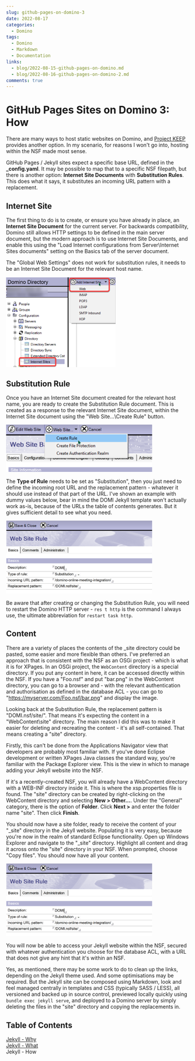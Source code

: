 ```yaml
---
slug: github-pages-on-domino-3
date: 2022-08-17
categories:
  - Domino
tags: 
  - Domino
  - Markdown
  - Documentation
links:
  - blog/2022-08-15-github-pages-on-domino.md
  - blog/2022-08-16-github-pages-on-domino-2.md
comments: true
---
```

# GitHub Pages Sites on Domino 3: How

There are many ways to host static websites on Domino, and [Project KEEP](https://opensource.hcltechsw.com/domino-keep-docs) provides another option. In my scenario, for reasons I won't go into, hosting within the NSF made most sense.

<!-- more -->

GitHub Pages / Jekyll sites expect a specific base URL, defined in the **_config.yaml**. It may be possible to map that to a specific NSF filepath, but there is another option: **Internet Site Documents** with **Substitution Rules**. This does what it says, it substitutes an incoming URL pattern with a replacement.

## Internet Site

The first thing to do is to create, or ensure you have already in place, an **Internet Site Document** for the current server. For backwards compatibility, Domino still allows HTTP settings to be defined in the main server document, but the modern approach is to use Internet Site Documents, and enable this using the "Load Internet configurations from Server\Internet Sites documents" setting on the Basics tab of the server document.

The "Global Web Settings" does not work for substitution rules, it needs to be an Internet Site Document for the relevant host name.

<img src="../../images/post-images/2022/jekyll-web-site.png" style="width:300px" alt="Internet Sites" />

## Substitution Rule

Once you have an Internet Site document created for the relevant host name, you are ready to create the Substitution Rule document. This is created as a response to the relevant Internet Site document, within the Internet Site document using the "Web Site...\Create Rule" button.

<img src="../../images/post-images/2022/jekyll-web-rule-create.png" style="width:400px" alt="Create Rule" />

The **Type of Rule** needs to be set as "Substitution", then you just need to define the incoming root URL and the replacement pattern - whatever it should use instead of that part of the URL. I've shown an example with dummy values below, bear in mind the DOMI Jekyll template won't actually work as-is, because of the URLs the table of contents generates. But it gives sufficient detail to see what you need.

<img src="../../images/post-images/2022/jekyll-web-rule.png" style="width:400px" alt="Substitution Rule" />

Be aware that after creating or changing the Substitution Rule, you will need to restart the Domino HTTP server - `res t http` is the command I always use, the ultimate abbreviation for `restart task http`.

## Content

There are a variety of places the contents of the _site directory could be pasted, some easier and more flexible than others. I've preferred an approach that is consistent with the NSF as an OSGi project - which is what it is for XPages. In an OSGi project, the `WebContent` directory is a special directory. If you put any content in here, it can be accessed directly within the NSF. If you have a "Foo.nsf" and put "bar.png" in the WebContent directory, you can go to a browser and - with the relevant authentication and authorisation as defined in the database ACL - you can go to "https://myserver.com/Foo.nsf/bar.png" and display the image.

Looking back at the Substitution Rule, the replacement pattern is "DOMI.nsf/site/". That means it's expecting the content in a "WebContent\site" directory. The main reason I did this was to make it easier for deleting and recreating the content - it's all self-contained. That means creating a "site" directory.

Firstly, this can't be done from the Applications Navigator view that developers are probably most familiar with. If you've done Eclipse development or written XPages Java classes the standard way, you're familiar with the Package Explorer view. This is the view in which to manage adding your Jekyll website into the NSF.

If it's a recently-created NSF, you will already have a WebContent directory with a WEB-INF directory inside it. This is where the xsp.properties file is found. The "site" directory can be created by right-clicking on the WebContent directory and selecting **New > Other...**. Under the "General" category, there is the option of **Folder**. Click **Next >** and enter the folder name "site". Then click **Finish**.

You should now have a site folder, ready to receive the content of your "_site" directory in the Jekyll website. Populating it is very easy, because you're now in the realm of standard Eclipse functionality. Open up Windows Explorer and navigate to the "_site" directory. Highlight all content and drag it across onto the "site" directory in your NSF. When prompted, choose "Copy files". You should now have all your content.

<img src="/images/post-images/2022/jekyll-web-rule.png" style="width:400px" alt="Substitution Rule" />

You will now be able to access your Jekyll website within the NSF, secured with whatever authentication you choose for the database ACL, with a URL that does not give any hint that it's within an NSF.

Yes, as mentioned, there may be some work to do to clean up the links, depending on the Jekyll theme used. And some optimisations may be required. But the Jekyll site can be composed using Markdown, look and feel managed centrally in templates and CSS (typically SASS / LESS), all versioned and backed up in source control, previewed locally quickly using `bundle exec jekyll serve`, and deployed to a Domino server by simply deleting the files in the "site" directory and copying the replacements in.

## Table of Contents

[Jekyll - Why](./2022-08-15-github-pages-on-domino.md)<br/>
[Jekyll - What](./2022-08-16-github-pages-on-domino-2.md)<br/>
Jekyll - How